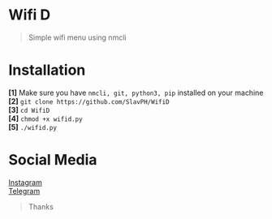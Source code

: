 # Wifi D
>Simple wifi menu using nmcli                              

# Installation
**[1]** Make sure you have `nmcli, git, python3, pip` installed on your machine                                            
**[2]** `git clone https://github.com/SlavPH/WifiD`                                     
**[3]** `cd WifiD`                                            
**[4]** `chmod +x wifid.py`                         
**[5]** `./wifid.py`                                       

# Social Media       
[Instagram](https://instagram.com/theslavph)                                                
[Telegram](https://telegram.me/slavph)              

> Thanks 
